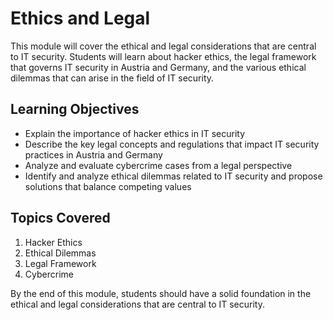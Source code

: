 # Ethics and Legal

This module will cover the ethical and legal considerations that are central to IT security. Students will learn about hacker ethics, the legal framework that governs IT security in Austria and Germany, and the various ethical dilemmas that can arise in the field of IT security.

## Learning Objectives

- Explain the importance of hacker ethics in IT security
- Describe the key legal concepts and regulations that impact IT security practices in Austria and Germany
- Analyze and evaluate cybercrime cases from a legal perspective
- Identify and analyze ethical dilemmas related to IT security and propose solutions that balance competing values

## Topics Covered

1. Hacker Ethics
2. Ethical Dilemmas
3. Legal Framework
4. Cybercrime

By the end of this module, students should have a solid foundation in the ethical and legal considerations that are central to IT security.
